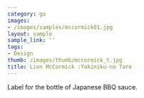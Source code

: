 ```yaml
---
category: go
images:
- /images/samples/mccormick01.jpg
layout: sample
sample_link: ''
tags:
- Design
thumb: /images/thumb/mccormick_t.jpg
title: Lion McCormick :Yakiniku-no Tare
---
```

Label for the bottle of Japanese BBQ sauce.
